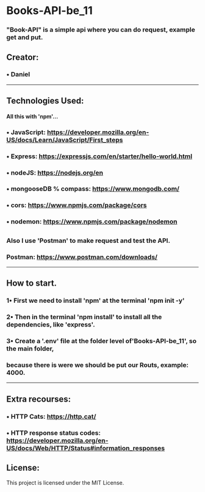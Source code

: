 # Books-API-be_11
### "Book-API" is a simple api where you can do request, example get and put.

## Creator:
### • Daniel
-------------
## Technologies Used:
#### All this with 'npm'...
### • JavaScript: https://developer.mozilla.org/en-US/docs/Learn/JavaScript/First_steps
### • Express: https://expressjs.com/en/starter/hello-world.html
### • nodeJS: https://nodejs.org/en
### • mongooseDB % compass: https://www.mongodb.com/ 
### • cors: https://www.npmjs.com/package/cors
### • nodemon: https://www.npmjs.com/package/nodemon
##
### Also I use 'Postman' to make request and test the API.
###  Postman: https://www.postman.com/downloads/
-------------
## How to start.
### 1• First we need to install 'npm' at the terminal 'npm init -y'
###
### 2• Then in the terminal 'npm install' to install all the dependencies, like 'express'.
###
### 3• Create a '.env' file at the folder level of'Books-API-be_11', so the main folder, 
### because there is were we should be put our Routs, example: 4000.
-------------
## Extra recourses:
### • HTTP Cats: https://http.cat/
### • HTTP response status codes: https://developer.mozilla.org/en-US/docs/Web/HTTP/Status#information_responses

## License:
This project is licensed under the MIT License.